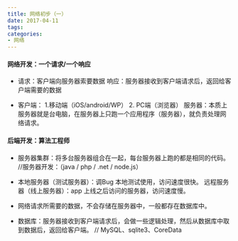 ```yaml
---
title: 网络初步（一）
date: 2017-04-11
tags:
categories:
- 网络
---
```

#### 网络开发：一个请求/一个响应

- 请求：客户端向服务器索要数据
 响应：服务器接收到客户端请求后，返回给客户端需要的数据

- 客户端： 1.移动端（iOS/android/WP） 2. PC端（浏览器）
服务器：本质上服务器就是台电脑，在服务器上只跑一个应用程序（服务器），就负责处理网络请求。

#### 后端开发：算法工程师
- 服务器集群：将多台服务器组合在一起，每台服务器上跑的都是相同的代码。
//服务器开发：（java / php / .net / node.js）

- 本地服务器（测试服务器）：调Bug 本地测试使用，访问速度很快。
远程服务器（线上服务器）：app 上线之后访问的服务器，访问速度慢。

- 网络请求所需要的数据，不会存储在服务器中，一般都存在数据库中。

- 数据库：服务器接收到客户端请求后，会做一些逻辑处理，然后从数据库中取到数据后，返回给客户端。
// MySQL、sqlite3、CoreData

